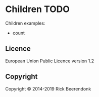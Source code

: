# Children TODO

Children examples:
* count

## Licence

European Union Public Licence version 1.2

## Copyright

Copyright © 2014-2019 Rick Beerendonk

